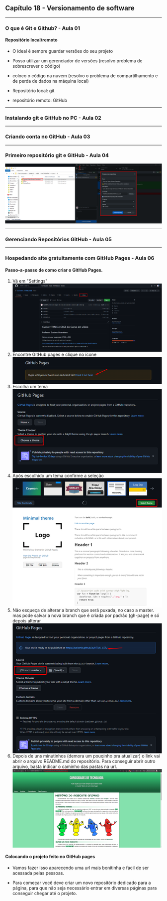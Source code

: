## Capítulo 18 - Versionamento de software
------------------------------------------------
### O que é Git e Github? - Aula 01
#### Repositório local/remoto
- O ideal é sempre guardar versões do seu projeto
- Posso utilizar um gerenciador de versões (resolvo problema de sobrescrever o código)
- coloco o código na nuvem (resolvo o problema de compartilhamento e de perda de dados na máquina local)

- Repositório local: git
- repositório remoto: GitHub

------------------------------------------------
### Instalando git e GitHub no PC - Aula 02

------------------------------------------------
### Criando conta no GitHub - Aula 03

------------------------------------------------
### Primeiro repositório git e GitHub - Aula 04

<div align="center">
  <img src="imagens/criando-repositorio.png" alt="criando repositório">
</div>

------------------------------------------------
### Gerenciando Repositórios GitHub - Aula 05

------------------------------------------------
### Hospedando site gratuitamente com GitHub Pages - Aula 06

#### Passo-a-passo de como criar o GitHub Pages.

<div>
  <ol>
    <li>
    Vá em "Settings"</br>
    <img src="imagens/passo-1.png" alt="settings" align="center">
    </li>
    <li>
    Encontre GitHub pages e clique no ícone</br>
    <img src="imagens/passo-2.png" alt="github pages" align="center">
    </li>
    <li>
    Escolha um tema</br>
    <img src="imagens/passo-3.png" alt="github pages page" align="center">
    </li>
    <li>
    Após escolhido um tema confirme a seleção</br>
    <img src="imagens/passo-4.png" alt="choose theme" align="center">
    </li>
    <li>
    Não esqueça de alterar a branch que será puxada, no caso a master. mas pode salvar a nova branch que é criada por padrão (gh-page) e só depois alterar</br>
    <img src="imagens/passo-5.png" alt="change to master" align="center">
    </li>
    <li>
    Depois de uns minutinhos (demora um pouqinho pra atualizar) o link vai abrir o arquivo README.md do repositório. Para conseguir abrir outro arquivo, basta indicar o caminho das pastas na url.</br>
    <img src="imagens/passo-6.png" alt="exemple of github page" align="center">
    </li>
  </ol>
  
  
  
  
  
  
</div>

#### Colocando o projeto feito no GitHub pages
- Vamos fazer isso aparecendo uma url mais bonitinha e fácil de ser acessada pelas pessoas.

- Para começar você deve criar um novo repositório dedicado para a página, para que não seja necessário entrar em diversas páginas para conseguir chegar até o projeto.

